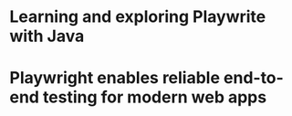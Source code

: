 # Learning and exploring Playwrite with Java
# Playwright enables reliable end-to-end testing for modern web apps
